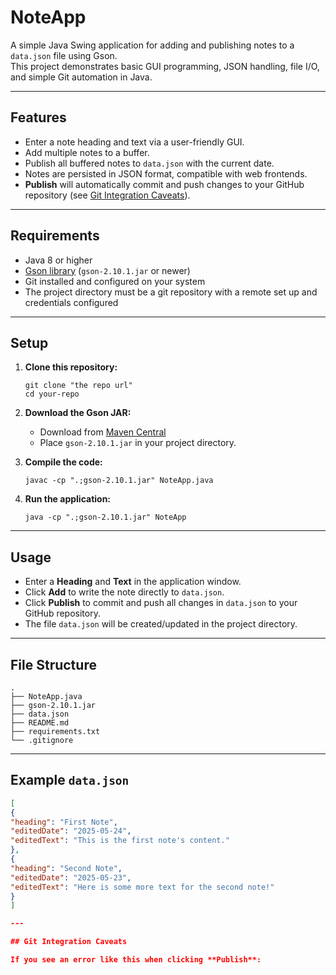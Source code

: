 # NoteApp

A simple Java Swing application for adding and publishing notes to a `data.json` file using Gson.  
This project demonstrates basic GUI programming, JSON handling, file I/O, and simple Git automation in Java.

---

## Features

- Enter a note heading and text via a user-friendly GUI.
- Add multiple notes to a buffer.
- Publish all buffered notes to `data.json` with the current date.
- Notes are persisted in JSON format, compatible with web frontends.
- **Publish** will automatically commit and push changes to your GitHub repository (see [Git Integration Caveats](#git-integration-caveats)).

---

## Requirements

- Java 8 or higher
- [Gson library](https://github.com/google/gson) (`gson-2.10.1.jar` or newer)
- Git installed and configured on your system
- The project directory must be a git repository with a remote set up and credentials configured

---

## Setup

1. **Clone this repository:**

    ```
    git clone "the repo url"
    cd your-repo
    ```

2. **Download the Gson JAR:**
    - Download from [Maven Central](https://repo1.maven.org/maven2/com/google/code/gson/gson/2.10.1/gson-2.10.1.jar)
    - Place `gson-2.10.1.jar` in your project directory.

3. **Compile the code:**

    ```
    javac -cp ".;gson-2.10.1.jar" NoteApp.java
    ```

4. **Run the application:**

    ```
    java -cp ".;gson-2.10.1.jar" NoteApp
    ```

---

## Usage

- Enter a **Heading** and **Text** in the application window.
- Click **Add** to write the note directly to `data.json`.
- Click **Publish** to commit and push all changes in `data.json` to your GitHub repository.
- The file `data.json` will be created/updated in the project directory.

---

## File Structure

```
.
├── NoteApp.java
├── gson-2.10.1.jar
├── data.json
├── README.md
├── requirements.txt
└── .gitignore
```

---

## Example `data.json`

``` json
[
{
"heading": "First Note",
"editedDate": "2025-05-24",
"editedText": "This is the first note's content."
},
{
"heading": "Second Note",
"editedDate": "2025-05-23",
"editedText": "Here is some more text for the second note!"
}
]

---

## Git Integration Caveats

If you see an error like this when clicking **Publish**:



